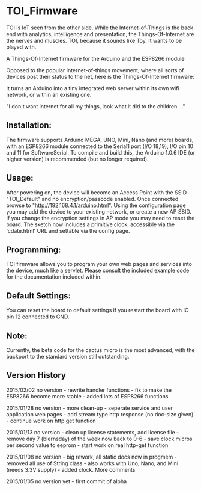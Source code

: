 TOI_Firmware
============

TOI is IoT seen from the other side. While the Internet-of-Things is
the back end with analytics, intelligence and presentation, the 
Things-Of-Internet are the nerves and muscles.
TOI, because it sounds like Toy. It wants to be played with.

A Things-Of-Internet firmware for the Arduino and the ESP8266 module

Opposed to the popular Internet-of-things movement, where all sorts of
devices post their status to the net, here is the Things-Of-Internet 
firmware:

It turns an Arduino into a tiny integrated web server within its own
wifi network, or within an existing one.

"I don't want internet for all my things, look what it did to the children ..."

Installation:
-------------

The firmware supports Arduino MEGA, UNO, Mini, Nano (and more) boards, with 
an ESP8266 module connected to the Serial1 port (I/O 18,19),  I/O pin
10 and 11 for SoftwareSerial.
To compile and build this, the Arduino 1.0.6 IDE (or higher version) is
recommended (but no longer required).  

Usage:
------

After powering on, the device will become an Access Point with the SSID
"TOI_Default" and no encryption/passcode enabled. 
Once connected browse to "http://192.168.4.1/arduino.html".
Using the configuration page you may add the device to your existing
network, or create a new AP SSID. If you change the encryption settings
in AP mode you may need to reset the board.
The sketch now includes a primitive clock, accessible via the 'cdate.html'
URL and settable via the config page.

Programming:
------------

TOI firmware allows you to program your own web pages and services into
the device, much like a servlet. Please consult the included example 
code for the documentation included within.


Default Settings:
-----------------

You can reset the board to default settings if you restart the board with
IO pin 12 connected to GND. 

Note:
-----

Currently, the beta code for the cactus micro is the most advanced, with the
backport to the standard version still outstanding. 

Version History
---------------
2015/02/02 no version     - rewrite handler functions
                          - fix to make the ESP8266 become more stable
                          - added lots of ESP8266 functions

2015/01/28 no version     - more clean-up
                          - seperate service and user application web pages
                          - add stream type http response (no doc-size given)
                          - continue work on http get function 

2015/01/13 no version     - clean up license statements, add license file
                          - remove day 7 (blernsday) of the week now back to 0-6
                          - save clock micros per second value to eeprom
                          - start work on real http-get function
                          
2015/01/08 no version     - big rework, all static docs now in progmem
                          - removed all use of String class
                          - also works with Uno, Nano, and Mini (needs 3.3V supply)
                          - added clock. More comments
                          
2015/01/05 no version yet - first commit of alpha